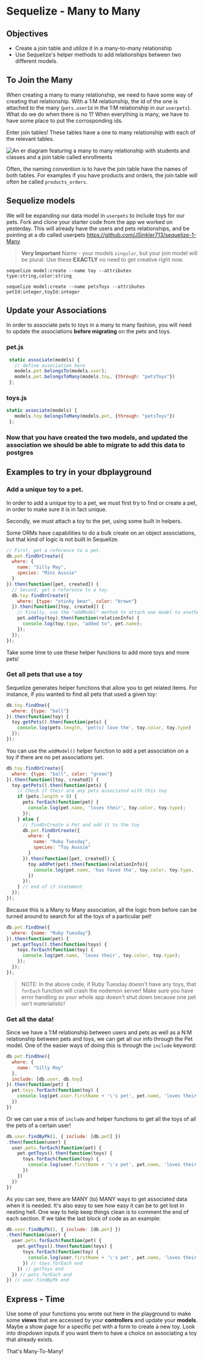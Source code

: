 

# Sequelize - Many to Many

## Objectives

* Create a join table and utilize it in a many-to-many relationship
* Use Sequelize's helper methods to add relationships between two different models.

## To Join the Many

When creating a many to many relationship, we need to have some way of creating that relationship. With a 1:M relationship, the id of the one is attached to the many (`pets.userId` in the 1:M relationship in our `userpets`). What do we do when there is no 1? When everything is many, we have to have some place to put the corrosponding ids.

Enter join tables! These tables have a one to many relationship with each of the relevant tables. 

![An er diagram featuring a many to many relationship with students and classes and a join table called enrollments](https://fmhelp.filemaker.com/help/18/fmp/en/FMP_Help/images/relational.07.06.1.png)

Often, the naming convention is to have the join table have the names of both tables. For examples if you have products and orders, the join table will often be called `products_orders`.

## Sequelize models

We will be expanding our data model in `userpets` to include toys for our pets.
Fork and clone your starter code from the app we worked on yesterday.
This will already have the users and pets relationships, and be pointing at a db called userpets
https://github.com/JSinkler713/sequelize-1-Many


> **Very Important** Name - your models `singular`, but your join model will be plural. Use these **EXACTLY** no need to get creative right now.


```
sequelize model:create --name toy --attributes type:string,color:string

sequelize model:create --name petsToys --attributes petId:integer,toyId:integer
```

## Update your Associations

In order to associate pets to toys in a many to many fashion, you will need to update the associations **before migrating** on the pets and toys.

### pet.js

```js
 static associate(models) {
   // define association here
   models.pet.belongsTo(models.user);
   models.pet.belongsToMany(models.toy, {through: "petsToys"})
 };
```

### toys.js

```js
static associate(models) {
   models.toy.belongsToMany(models.pet, {through: "petsToys"})
 };
```

### Now that you have created the two models, and updated the association we should be able to migrate to add this data to postgres

## Examples to try in your dbplayground

### Add a unique toy to a pet.

In order to add a unique toy to a pet, we must first try to find or create a pet, in order to make sure it is in fact unique.

Secondly, we must attach a toy to the pet, using some built in helpers.

Some ORMs have capabilities to do a bulk create on an object associations, but that kind of logic is not built in Sequelize.

```js
// First, get a reference to a pet.
db.pet.findOrCreate({
  where: {
    name: "Silly May",
    species: "Mini Aussie"
  }
}).then(function([pet, created]) {
  // Second, get a reference to a toy.
  db.toy.findOrCreate({
    where: {type: "stinky bear", color: "brown"}
  }).then(function([toy, created]) {
    // Finally, use the "addModel" method to attach one model to another model.
    pet.addToy(toy).then(function(relationInfo) {
      console.log(toy.type, "added to", pet.name);
    });
  });
});
```
Take some time to use these helper functions to add more toys and more pets!

### Get all pets that use a toy

Sequelize generates helper functions that allow you to get related items. For instance, if you wanted to find all pets that used a given toy:

```js
db.toy.findOne({
  where: {type: "ball"}
}).then(function(toy) {
  toy.getPets().then(function(pets) {
    console.log(pets.length, 'pet(s) love the', toy.color, toy.type)
  });
});
```
You can use the `addModel()` helper function to add a pet association on a toy if there are no pet associations yet.

```js
db.toy.findOrCreate({
  where: {type: "ball", color: "green"}
}).then(function([toy, created]) {
  toy.getPets().then(function(pets) {
    // Check if their are any pets associated with this toy
    if (pets.length > 0) {
      pets.forEach(function(pet) {
        console.log(pet.name, 'loves their', toy.color, toy.type);
      });
    } else {
      // findOrCreate a Pet and add it to the toy
      db.pet.findOrCreate({
        where: {
          name: "Ruby Tuesday",
          species: "Toy Aussie"
        }
      }).then(function([pet, created]) {
        toy.addPet(pet).then(function(relationInfo){
          console.log(pet.name, 'has faved the', toy.color, toy.type, 'toy')
        })
      });
    } // end of if statement
  });
});
```

Because this is a Many to Many association, all the logic from before can be turned around to search for all the toys of a particular pet!

```js
db.pet.findOne({
  where: {name: "Ruby Tuesday"}
}).then(function(pet) {
  pet.getToys().then(function(toys) {
    toys.forEach(function(toy) {
      console.log(pet.name, 'loves their', toy.color, toy.type);
    });
  });
});
```

> NOTE: In the above code, if Ruby Tuesday doesn't have any toys, that `forEach` function will crash the nodemon server! 
> Make sure you have error handling so your whole app doesn't shut down because one pet isn't materialistic!

### Get all the data!

Since we have a 1:M relationship between users and pets as well as a N:M relationship between pets and toys, we can get all our info through the Pet model. One of the easier ways of doing this is through the `include` keyword:

```js
db.pet.findOne({
  where: {
    name: "Silly May"
  },
  include: [db.user, db.toy]
}).then(function(pet) {
  pet.toys.forEach(function(toy) {
    console.log(pet.user.firstName + '\'s pet', pet.name, 'loves their', toy.color, toy.type)
  })
})
```

Or we can use a mix of `include` and helper functions to get all the toys of all the pets of a certain user!

```js
db.user.findByPk(1, { include: [db.pet] })
.then(function(user) {
  user.pets.forEach(function(pet) {
    pet.getToys().then(function(toys) {
      toys.forEach(function(toy) {
        console.log(user.firstName + '\'s pet', pet.name, 'loves their', toy.color, toy.type)
      })
    })
  })
})
```

As you can see, there are MANY (to) MANY ways to get associated data when it is needed. It's also easy to see how easy it can be to get lost in nesting hell. One way to help keep things clean is to comment the end of each section. 
If we take the last block of code as an example:

```js
db.user.findByPk(1, { include: [db.pet] })
.then(function(user) {
  user.pets.forEach(function(pet) {
    pet.getToys().then(function(toys) {
      toys.forEach(function(toy) {
        console.log(user.firstName + '\'s pet', pet.name, 'loves their', toy.color, toy.type)
      }) // toys.forEach end
    }) // getToys end
  }) // pets.forEach end
}) // user.findByPk end
```

## Express - Time
Use some of your functions you wrote out here in the playground to make some **views** that are accessed by your **controllers** and update your **models**. Maybe a show page for a specific pet with a form to create a new toy. Look into dropdown inputs if you want them to have a choice on associating a toy that already exists. 

That's Many-To-Many!